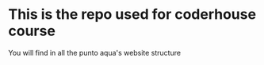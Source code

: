 # This is the repo used for coderhouse course

You will find in all the punto aqua's website
structure
